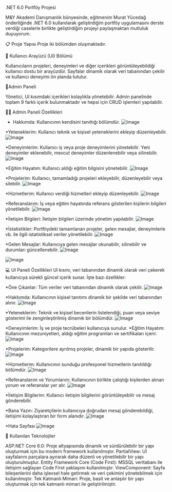 .NET 6.0 Portföy Projesi

M&Y Akademi Danışmanlık bünyesinde, eğitmenim Murat Yücedağ önderliğinde .NET 6.0 kullanılarak geliştirdiğim portföy uygulamasını derste verdiği
caselerle birlikte geliştirdiğim projeyi paylaşmaktan mutluluk duyuyorum.

📋 Proje Yapısı
Proje iki bölümden oluşmaktadır.

💊 Kullanıcı Arayüzü (UI) Bölümü

Kullanıcıların projeleri, deneyimleri ve diğer içerikleri görüntüleyebildiği kullanıcı dostu bir arayüzdür. Sayfalar dinamik olarak veri tabanından çekilir ve 
kullanıcı deneyimi ön planda tutulur.

💊Admin Paneli

Yönetici, UI kısımdaki içerikleri kolaylıkla yönetebilir. Admin panelinde toplam 9 farklı içerik bulunmaktadır ve hepsi için CRUD işlemleri yapılabilir.

🧑‍💻 Admin Paneli Özellikleri

* Hakkımda: Kullanıcının kendisini tanıttığı bölümdür.
![Image](https://github.com/user-attachments/assets/9c24335c-1957-494a-9fa3-ec530498025a)

*Yeteneklerim: Kullanıcı teknik ve kişisel yeteneklerini ekleyip düzenleyebilir.
![Image](https://github.com/user-attachments/assets/dca3a16f-4ab0-464b-8fa0-1c3783dd9d1b)

*Deneyimlerim: Kullanıcı iş veya proje deneyimlerini yönetebilir. Yeni deneyimler eklenebilir, mevcut deneyimler düzenlenebilir veya silinebilir.
![Image](https://github.com/user-attachments/assets/c70c53ad-7c1b-4f50-97af-96689f81f6b6)

*Eğitim Hayatım: Kullanıcı aldığı eğitim bilgisini yönetebilir.
![Image](https://github.com/user-attachments/assets/37bfcbe9-ca90-4b19-a8a0-490aae94d84a)

*Projelerim: Kullanıcı, tamamladığı projeleri ekleyebilir, düzenleyebilir veya silebilir.
![Image](https://github.com/user-attachments/assets/5337219e-7f9d-467a-9b5e-6f2b69407196)

*Hizmetlerim: Kullanıcı verdiği hizmetleri ekleyip düzenleyebilir.
![Image](https://github.com/user-attachments/assets/5b508779-d127-4b40-975c-f93bc6246888)

*Referanslarım: İş veya eğitim hayatında referans gösterilen kişilerin bilgileri yönetilebilir.
![Image](https://github.com/user-attachments/assets/78488bdb-6c58-491a-9a06-ce2740862b03)

*İletişim Bilgileri: İletişim bilgileri üzerinde yönetim yapılabilir.
![Image](https://github.com/user-attachments/assets/10777c2c-4e49-4a33-b9ab-8e3798a43ab7)

*İstatistikler: Portföydeki tamamlanan projeler, gelen mesajlar, deneyimlerle vb. ile ilgili istatistiksel veriler yönetilebilir.
![Image](https://github.com/user-attachments/assets/54268b22-9231-476d-8509-cf1266b68b3f)

*Gelen Mesajlar: Kullanıcıya gelen mesajlar okunabilir, silinebilir ve durumları güncellenebilir.
![Image](https://github.com/user-attachments/assets/298b80cd-4f32-453c-b25c-13339f773c73)

![Image](https://github.com/user-attachments/assets/e937350a-162c-4176-bd81-d0612647ca7e)

💻 UI Paneli Özellikleri
UI kısmı, veri tabanından dinamik olarak veri çekerek kullanıcıya sürekli güncel içerik sunar. İşte bazı özellikler:

*Öne Çıkanlar: Tüm veriler veri tabanından dinamik olarak çekilir.
![Image](https://github.com/user-attachments/assets/a7b15943-b8e4-47cc-922b-33b51e023df9)

*Hakkımda: Kullanıcının kişisel tanıtımı dinamik bir şekilde veri tabanından alınır.
![Image](https://github.com/user-attachments/assets/5174348b-6eb0-465d-a4d2-11d9c47a25a6)

*Yeteneklerim: Teknik ve kişisel becerilerin listelendiği, puan veya seviye gösterimi ile zenginleştirilmiş dinamik bir bölümdür.
![Image](https://github.com/user-attachments/assets/3b034453-aaaf-4799-9121-ae10768a2c02)

*Deneyimlerim: İş ve proje tecrübeleri kullanıcıya sunulur.
*Eğitim Hayatım: Kullanıcının mezuniyetleri, aldığı eğitim programları ve sertifikaları içerir.
![Image](https://github.com/user-attachments/assets/3478d182-80e5-416d-8aff-3393e9e493f1)

*Projelerim: Kategorilere ayrılmış projeler, dinamik bir yapıda gösterilir.
![Image](https://github.com/user-attachments/assets/134d0150-dceb-459d-8c42-293bee943f73)

*Hizmetlerim: Kullanıcının sunduğu profesyonel hizmetlerin tanıtıldığı bölümdür.
![Image](https://github.com/user-attachments/assets/1d4ccdb0-2936-4970-a97e-3b9e81cfe3a8)

*Referanslarım ve Yorumlarım: Kullanıcının birlikte çalıştığı kişilerden alınan yorum ve referanslar yer alır.
![Image](https://github.com/user-attachments/assets/d8d0e2d2-1838-4299-ada7-3b2aba28e71e)

*İletişim Bilgilerim: Kullanıcı iletişim bilgilerini görüntüleyebilir ve mesaj gönderebilir.

*Bana Yazın: Ziyaretçilerin kullanıcıya doğrudan mesaj gönderebildiği, iletişimi kolaylaştıran bir form alanıdır.
![Image](https://github.com/user-attachments/assets/740df819-4578-433a-9463-ff96175e45f4)

*Hata Sayfası
![Image](https://github.com/user-attachments/assets/ef35f306-3c2d-4de1-b1d5-af55fe6e454e)

🚀 Kullanılan Teknolojiler

ASP.NET Core 6.0: Proje altyapısında dinamik ve sürdürülebilir bir yapı oluşturmak için bu modern framework kullanılmıştır.
PartialView: UI sayfalarını parçalara ayırarak daha düzenli ve yönetilebilir bir yapı oluşturulmuştur.
Entity Framework Core (Code First): MSSQL veritabanı ile iletişimi sağlayan Code First yaklaşımı kullanılmıştır.
ViewComponent: Sayfa bileşenlerini daha işlevsel hale getirmek ve veri çekimini yönetebilmek için kullanılmıştır.
Tek Katmanlı Mimari: Proje, basit ve anlaşılır bir yapı oluşturmak için tek katmanlı mimari ile geliştirilmiştir.
